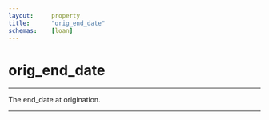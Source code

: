 ```yaml
---
layout:     property
title:      "orig_end_date"
schemas:    [loan]
---
```


# orig_end_date

---

The end_date at origination.

--- 